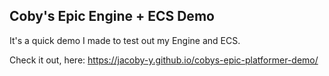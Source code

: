 ## Coby's Epic Engine + ECS Demo

It's a quick demo I made to test out my Engine and ECS.

Check it out, here: https://jacoby-y.github.io/cobys-epic-platformer-demo/

